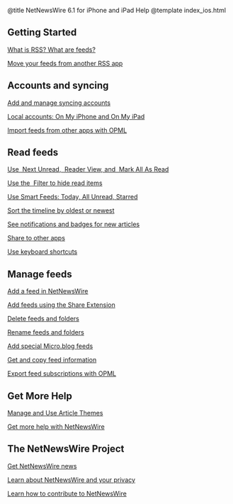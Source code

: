 @title NetNewsWire 6.1 for iPhone and iPad Help
@template index_ios.html

Getting Started
---------------

[What is RSS? What are feeds?](what-is-rss.html)

[Move your feeds from another RSS app](moving-from-another-app.html)



Accounts and syncing
--------------------

[Add and manage syncing accounts](syncing-accounts.html)

[Local accounts: On My iPhone and On My iPad](on-my-ios-device-account.html)

[Import feeds from other apps with OPML](import-opml.html)



Read feeds
----------

[Use <img src="../../../images/ios-icon-next_unread.png" alt="" class="ios-inline-button" /> Next Unread, <img src="../../../images/ios-icon-reader_view.png" alt="" class="ios-inline-button" /> Reader View, and <img src="../../../images/ios-icon-mark_all_read.png" alt="" class="ios-inline-button" /> Mark All As Read](reading-articles.html)

[Use the <img src="../../../images/ios-icon-filter.png" alt="" class="ios-inline-button" />
Filter to hide read items](filters.html)

[Use Smart Feeds: Today, All Unread, Starred](smart-feeds.html)

[Sort the timeline by oldest or newest](sorting-the-timeline.html)

[See notifications and badges for new articles](notifications.html)

[Share to other apps](sharing-articles.html)

[Use keyboard shortcuts](keyboard-shortcuts.html)



Manage feeds
------------

[Add a feed in NetNewsWire](adding-feeds.html)

[Add feeds using the Share Extension](share-extension.html)

[Delete feeds and folders](deleting-feeds-folders.html)

[Rename feeds and folders](renaming-feeds.html)

[Add special Micro.blog feeds](micro-blog-feeds.html)

[Get and copy feed information](get-feed-info.html)

[Export feed subscriptions with OPML](export-opml.html)



Get More Help
-------------

[Manage and Use Article Themes](themes.html)

[Get more help with NetNewsWire](get-more-help.html)



The NetNewsWire Project
-----------------------

[Get NetNewsWire news](netnewswire-news.html)

[Learn about NetNewsWire and your privacy](privacy.html)

[Learn how to contribute to NetNewsWire](contributing.html)
